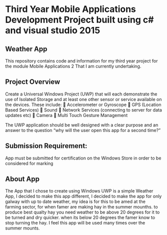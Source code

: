 # Third Year Mobile Applications Development Project built using c# and visual studio 2015

## Weather App

This repository contains code and information for my third year project for the module Mobile Applications 2 
That I am currently undertaking.


## Project Overview

Create a Universal Windows Project (UWP) that will each demonstrate the use of Isolated Storage and at least one other 
sensor or service available on the devices. These include:  Accelerometer or Gyroscope  GPS (Location Based Services)
 Sound  Network Services (connecting to server for data updates etc)  Camera  Multi Touch Gesture Management

The UWP application should be well designed with a clear purpose and an answer to the question “why will the user open 
this app for a second time?” 

## Submission Requirement:

App must be submitted for certification on the Windows Store in order to be considered for marking

## About App

The App that I chose to create using Windows UWP is a simple Weather App, I decided to make this app different, I decided to make the app for only galway with up to date weather, my idea is for this to be amed at the farming sector, for when famer are making hay in the summer mounths. to produce best qualty hay you need weather to be above 20 degrees for it to be turned and dry quicker. when its below 20 degrees the famer know to stop turning the hay. I feel this app will be used many times over the summer mounts.
